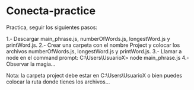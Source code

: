 # Conecta-practice

Practica, seguir los siguientes pasos:

1.- Descargar main_phrase.js, numberOfWords.js, longestWord.js y printWord.js.
2.- Crear una carpeta con el nombre Project y colocar los archivos numberOfWords.js, longestWord.js y printWord.js.
3.- Llamar a node en el command prompt:
    C:\Users\UsuarioX> node main_phrase.js
4.- Observar la magia...

Nota: la carpeta project debe estar en C:\Users\UsuarioX o bien puedes colocar la ruta donde tienes los archivos...
